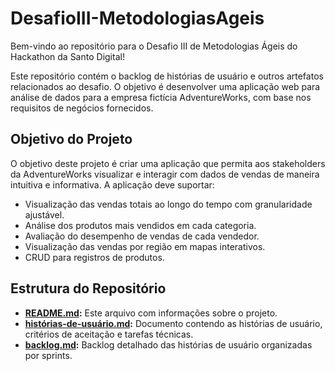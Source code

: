 # DesafioIII-MetodologiasAgeis

Bem-vindo ao repositório para o Desafio III de Metodologias Ágeis do Hackathon da Santo Digital!

Este repositório contém o backlog de histórias de usuário e outros artefatos relacionados ao desafio. O objetivo é desenvolver uma aplicação web para análise de dados para a empresa fictícia AdventureWorks, com base nos requisitos de negócios fornecidos.

## Objetivo do Projeto

O objetivo deste projeto é criar uma aplicação que permita aos stakeholders da AdventureWorks visualizar e interagir com dados de vendas de maneira intuitiva e informativa. A aplicação deve suportar:

- Visualização das vendas totais ao longo do tempo com granularidade ajustável.
- Análise dos produtos mais vendidos em cada categoria.
- Avaliação do desempenho de vendas de cada vendedor.
- Visualização das vendas por região em mapas interativos.
- CRUD para registros de produtos.

## Estrutura do Repositório

- **[README.md](README.md):** Este arquivo com informações sobre o projeto.
- **[histórias-de-usuário.md](histórias-de-usuário.md):** Documento contendo as histórias de usuário, critérios de aceitação e tarefas técnicas.
- **[backlog.md](backlog.md):** Backlog detalhado das histórias de usuário organizadas por sprints.


